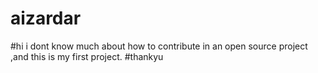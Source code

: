 # aizardar
#hi i dont know much about how to contribute in an open source project ,and this is my first project.
#thankyu

